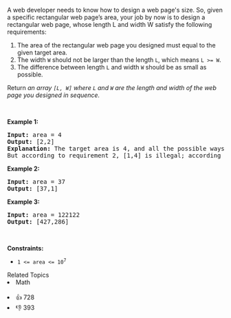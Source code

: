 <p>A web developer needs to know how to design a web page's size. So, given a specific rectangular web page’s area, your job by now is to design a rectangular web page, whose length L and width W satisfy the following requirements:</p>

<ol> 
 <li>The area of the rectangular web page you designed must equal to the given target area.</li> 
 <li>The width <code>W</code> should not be larger than the length <code>L</code>, which means <code>L &gt;= W</code>.</li> 
 <li>The difference between length <code>L</code> and width <code>W</code> should be as small as possible.</li> 
</ol>

<p>Return <em>an array <code>[L, W]</code> where <code>L</code> and <code>W</code> are the length and width of the&nbsp;web page you designed in sequence.</em></p>

<p>&nbsp;</p> 
<p><strong class="example">Example 1:</strong></p>

<pre>
<strong>Input:</strong> area = 4
<strong>Output:</strong> [2,2]
<strong>Explanation:</strong> The target area is 4, and all the possible ways to construct it are [1,4], [2,2], [4,1]. 
But according to requirement 2, [1,4] is illegal; according to requirement 3,  [4,1] is not optimal compared to [2,2]. So the length L is 2, and the width W is 2.
</pre>

<p><strong class="example">Example 2:</strong></p>

<pre>
<strong>Input:</strong> area = 37
<strong>Output:</strong> [37,1]
</pre>

<p><strong class="example">Example 3:</strong></p>

<pre>
<strong>Input:</strong> area = 122122
<strong>Output:</strong> [427,286]
</pre>

<p>&nbsp;</p> 
<p><strong>Constraints:</strong></p>

<ul> 
 <li><code>1 &lt;= area &lt;= 10<sup>7</sup></code></li> 
</ul>

<div><div>Related Topics</div><div><li>Math</li></div></div><br><div><li>👍 728</li><li>👎 393</li></div>